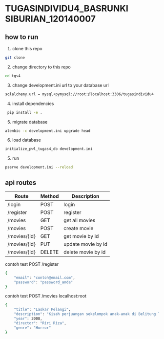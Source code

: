 # TUGASINDIVIDU4_BASRUNKI SIBURIAN_120140007

## how to run

1. clone this repo

```bash
git clone
```

2. change directory to this repo

```bash
cd tgs4
```

3.  change development.ini url to your database url

```bash
sqlalchemy.url = mysql+pymysql://root:@localhost:3306/tugasindividu4

```

4. install dependencies

```bash
 pip install -e .
```

5. migrate database

```bash
alembic -c development.ini upgrade head
```

6. load database

```bash
initialize_pwl_tugas4_db development.ini
```

5. run

```bash
pserve development.ini --reload
```



## api routes

| Route        | Method | Description        |
| ------------ | ------ | ------------------ |
| /login       | POST   | login              |
| /register    | POST   | register           |
| /movies      | GET    | get all movies     |
| /movies      | POST   | create movie       |
| /movies/{id} | GET    | get movie by id    |
| /movies/{id} | PUT    | update movie by id |
| /movies/{id} | DELETE | delete movie by id |
contoh test POST /register
```bash
{
    "email": "contoh@email.com",
    "password": "password_anda"
}
```
contoh test POST /movies
localhost:root
```bash
{
    "title": "Laskar Pelangi",
    "description": "Kisah perjuangan sekelompok anak-anak di Belitung Timur yang berusaha mendapatkan pendidikan yang berkualitas meskipun dihadapkan dengan keterbatasan sumber daya.",
    "year": 2008,
    "director": "Riri Riza",
    "genre": "Horror"
}

```
